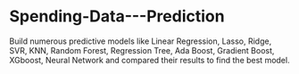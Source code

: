 # Spending-Data---Prediction
Build numerous predictive models like Linear Regression, Lasso, Ridge, SVR, KNN, Random Forest, Regression Tree, Ada Boost, Gradient Boost, XGboost, Neural Network and compared their results to find the best model. 
